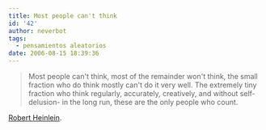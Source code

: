 ```yaml
---
title: Most people can't think
id: '42'
author: neverbot
tags:
  - pensamientos aleatorios
date: 2006-08-15 18:39:36
---
```


> Most people can't think, most of the remainder won't think, the small fraction who do think mostly can't do it very well. The extremely tiny fraction who think regularly, accurately, creatively, and without self-delusion- in the long run, these are the only people who count.

[Robert Heinlein](http://en.wikipedia.org/wiki/Robert_A._Heinlein).